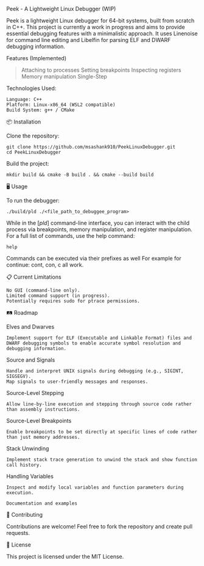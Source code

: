 Peek - A Lightweight Linux Debugger (WIP)

Peek is a lightweight Linux debugger for 64-bit systems, built from scratch in C++. This project is currently a work in progress and aims to provide essential debugging features with a minimalistic approach. It uses Linenoise for command line editing and Libelfin for parsing ELF and DWARF debugging information.

Features (Implemented)

> Attaching to processes
> Setting breakpoints
> Inspecting registers
> Memory manipulation
> Single-Step

Technologies Used:

    Language: C++
    Platform: Linux-x86_64 (WSL2 compatible)
    Build System: g++ / CMake

📦 Installation

Clone the repository:

    git clone https://github.com/msashank910/PeekLinuxDebugger.git
    cd PeekLinuxDebugger

Build the project:

    mkdir build && cmake -B build . && cmake --build build

🖥 Usage

To run the debugger:
    
    ./build/pld ./<file_path_to_debuggee_program>

While in the [_pld_] command-line interface, you can interact with the child process via breakpoints, memory manipulation, and register manipulation.
For a full list of commands, use the help command:

    help

Commands can be executed via their prefixes as well
For example for continue: cont, con, c all work.

📋 Current Limitations

    No GUI (command-line only).
    Limited command support (in progress).
    Potentially requires sudo for ptrace permissions.

🛤 Roadmap

Elves and Dwarves

    Implement support for ELF (Executable and Linkable Format) files and DWARF debugging symbols to enable accurate symbol resolution and debugging information.
    
Source and Signals

    Handle and interpret UNIX signals during debugging (e.g., SIGINT, SIGSEGV).
    Map signals to user-friendly messages and responses.

Source-Level Stepping

    Allow line-by-line execution and stepping through source code rather than assembly instructions.

Source-Level Breakpoints

    Enable breakpoints to be set directly at specific lines of code rather than just memory addresses.

Stack Unwinding

    Implement stack trace generation to unwind the stack and show function call history.

Handling Variables

    Inspect and modify local variables and function parameters during execution.

    Documentation and examples

🤝 Contributing

Contributions are welcome! Feel free to fork the repository and create pull requests.

📄 License

This project is licensed under the MIT License.
